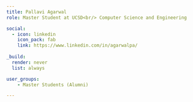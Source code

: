 ```yaml
---
title: Pallavi Agarwal
role: Master Student at UCSD<br/> Computer Science and Engineering

social:
  - icon: linkedin
    icon_pack: fab
    link: https://www.linkedin.com/in/agarwalpa/
    
_build:
  render: never
  list: always

user_groups:
    - Master Students (Alumni)

---
```

